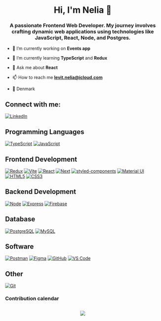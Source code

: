 <h1 align="center">Hi, I'm Nelia 👋</h1>
<h3 align="center">A passionate Frontend Web Developer. My journey involves crafting dynamic web applications using technologies like JavaScript, React, Node, and Postgres.</h3>

- 🔭 I’m currently working on **Events app**

- 🌱 I’m currently learning **TypeScript** and **Redux**

- 💬 Ask me about **React**

- 📫 How to reach me **levit.nelia@icloud.com**

- 📍 Denmark

## Connect with me:
[<img src="https://skillicons.dev/icons?i=linkedin" alt="LinkedIn" title="LinkedIn" />](https://linkedin.com/in/nelia-levit-03144a234/)

## Programming Languages
[<img src="https://skillicons.dev/icons?i=typescript" alt="TypeScript" title="TypeScript" />](https://www.typescriptlang.org/)
[<img src="https://skillicons.dev/icons?i=javascript" alt="JavaScript" title="JavaScript" />](https://www.javascript.com/)

## Frontend Development
[<img src="https://skillicons.dev/icons?i=redux" alt="Redux" title="Redux" />](https://redux.js.org/)
[<img src="https://skillicons.dev/icons?i=vite" alt="Vite" title="Vite" />](https://vitejs.dev/)
[<img src="https://skillicons.dev/icons?i=react" alt="React" title="React" />](https://react.dev/)
[<img src="https://skillicons.dev/icons?i=next" alt="Next" title="Next" />](https://nextjs.org/)
[<img src="https://skillicons.dev/icons?i=styledcomponents" alt="styled-components" title="styled-components" />](https://styled-components.com/)
[<img src="https://skillicons.dev/icons?i=materialui" alt="Material UI" title="Material UI" />](https://mui.com)
[<img src="https://skillicons.dev/icons?i=html" alt="HTML5" title="HTML5" />](https://www.w3schools.com/html/)
[<img src="https://skillicons.dev/icons?i=css" alt="CSS3" title="CSS3" />](https://www.w3schools.com/css/)

## Backend Development
[<img src="https://skillicons.dev/icons?i=nodejs" alt="Node" title="Node" />](https://nodejs.org/en)
[<img src="https://skillicons.dev/icons?i=express" alt="Express" title="Express" />](https://expressjs.com/)
[<img src="https://skillicons.dev/icons?i=firebase" alt="Firebase" title="Firebase" />](https://firebase.google.com/)

## Database
[<img src="https://skillicons.dev/icons?i=postgres" alt="PostgreSQL" title="PostgreSQL" />](https://www.postgresql.org/)
[<img src="https://skillicons.dev/icons?i=mysql" alt="MySQL" title="MySQL" />](https://mysql.com)

## Software
[<img src="https://skillicons.dev/icons?i=postman" alt="Postman" title="Postman" />](https://postman.com)
[<img src="https://skillicons.dev/icons?i=figma" alt="Figma" title="Figma" />](https://www.figma.com/)
[<img src="https://skillicons.dev/icons?i=github" alt="GitHub" title="GitHub" />](https://github.com/)
[<img src="https://skillicons.dev/icons?i=vscode" alt="VS Code" title="VS Code" />](https://code.visualstudio.com/)

## Other 
[<img src="https://skillicons.dev/icons?i=git" alt="Git" title="Git" />](https://git-scm.com/)

### Contribution calendar
   <picture>
    <source media="(prefers-color-scheme: dark)" srcset="https://ssr-contributions-svg.vercel.app/_/Nelia11?chart=3dbar&gap=0.6&scale=2&flatten=2&animation=wave&animation_duration=4&animation_delay=0.06&animation_amplitude=24&animation_frequency=0.1&animation_wave_center=0_3&format=svg&weeks=34&theme=native&dark=true">
    <source media="(prefers-color-scheme: light)" srcset="https://ssr-contributions-svg.vercel.app/_/Nelia11?chart=3dbar&gap=0.6&scale=2&flatten=2&animation=wave&animation_duration=4&animation_delay=0.06&animation_amplitude=24&animation_frequency=0.1&animation_wave_center=0_3&format=svg&weeks=34&theme=native">
    <img alt="" src="[https://ssr-contributions-svg.vercel.app/_/Nelia11?chart=3dbar&flatten=1&weeks=40&animation=wave&format=svg&gap=0.6&animation_frequency=0.2&animation_amplitude=20&theme=pink](https://ssr-contributions-svg.vercel.app/_/Nelia11?chart=3dbar&gap=0.6&scale=2&flatten=2&animation=wave&animation_duration=4&animation_delay=0.06&animation_amplitude=24&animation_frequency=0.1&animation_wave_center=0_3&format=svg&weeks=34&theme=native)" >
  </picture>

<p align="center">
    <a href="LINK TO: WHEN CLICKED">
      <img src="https://www.codewars.com/users/NeliaL/badges/large"/>
    </a>
</p>

<!--
**Nelia11/Nelia11** is a ✨ _special_ ✨ repository because its `README.md` (this file) appears on your GitHub profile.
CatsJuice:  &weeks=30
Here are some ideas to get you started:

- 🔭 I’m currently working on ...
- 🌱 I’m currently learning ...
- 👯 I’m looking to collaborate on ...
- 🤔 I’m looking for help with ...
- 💬 Ask me about ...
- 📫 How to reach me: ...
- 😄 Pronouns: ...
- ⚡ Fun fact: ...
-->
